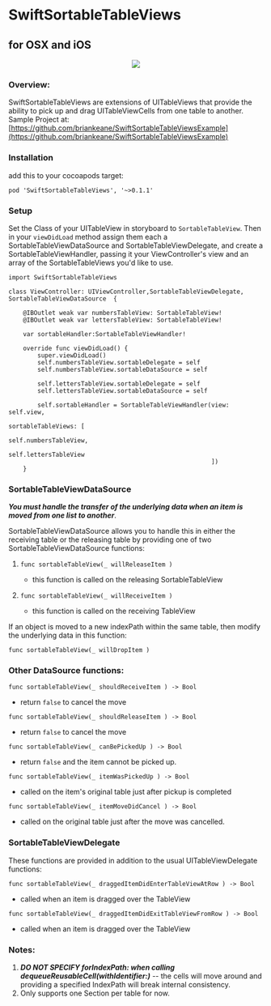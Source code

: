 # SwiftSortableTableViews
## for OSX and iOS

<p align="center">
	<img src="https://media.giphy.com/media/l378mOPG0tVskHjDq/giphy.gif" />
</p>

### Overview:
SwiftSortableTableViews are extensions of UITableViews that provide the ability to pick up and drag UITableViewCells from one table to another.  Sample Project at: [https://github.com/briankeane/SwiftSortableTableViewsExample](https://github.com/briankeane/SwiftSortableTableViewsExample)

### Installation
add this to your cocoapods target:
```
pod 'SwiftSortableTableViews', '~>0.1.1'
```

### Setup
Set the Class of your UITableView in storyboard to `SortableTableView`.  Then in your `viewDidLoad` method assign them each a SortableTableViewDataSource and SortableTableViewDelegate, and create a SortableTableViewHandler, passing it your ViewController's view and an array of the SortableTableViews you'd like to use.

```
import SwiftSortableTableViews

class ViewController: UIViewController,SortableTableViewDelegate, SortableTableViewDataSource  {

    @IBOutlet weak var numbersTableView: SortableTableView!
    @IBOutlet weak var lettersTableView: SortableTableView!
    
    var sortableHandler:SortableTableViewHandler!
    
    override func viewDidLoad() {
        super.viewDidLoad()
        self.numbersTableView.sortableDelegate = self
        self.numbersTableView.sortableDataSource = self
        
        self.lettersTableView.sortableDelegate = self
        self.lettersTableView.sortableDataSource = self
        
        self.sortableHandler = SortableTableViewHandler(view: self.view,
                                                        sortableTableViews: [
                                                            self.numbersTableView,
                                                            self.lettersTableView
                                                        ])
    }
```

### SortableTableViewDataSource

***You must handle the transfer of the underlying data when an item is moved from one list to another***.  

SortableTableViewDataSource allows you to handle this in either the receiving table or the releasing table by providing one of two SortableTableViewDataSource functions:

1. `func sortableTableView(_ willReleaseItem )`

	* this function is called on the releasing SortableTableView

2. `func sortableTableView(_ willReceiveItem )`
	* this function is called on the receiving TableView

If an object is moved to a new indexPath within the same table, then modify the underlying data in this function:

`func sortableTableView(_ willDropItem )`


### Other DataSource functions:

`func sortableTableView(_ shouldReceiveItem ) -> Bool`

*  return `false` to cancel the move

`func sortableTableView(_ shouldReleaseItem ) -> Bool`

* return `false` to cancel the move

`func sortableTableView(_ canBePickedUp ) -> Bool`

* return `false` and the item cannot be picked up.

`func sortableTableView(_ itemWasPickedUp ) -> Bool`

* called on the item's original table just after pickup is completed

`func sortableTableView(_ itemMoveDidCancel ) -> Bool`

* called on the original table just after the move was cancelled.


### SortableTableViewDelegate

These functions are provided in addition to the usual UITableViewDelegate functions:

`func sortableTableView(_ draggedItemDidEnterTableViewAtRow ) -> Bool`

* called when an item is dragged over the TableView


`func sortableTableView(_ draggedItemDidExitTableViewFromRow ) -> Bool`

* called when an item is dragged over the TableView

### Notes:
1. ***DO NOT SPECIFY forIndexPath: when calling dequeueReusableCell(withIdentifier:)*** -- the cells will move around and providing a specified IndexPath will break internal consistency.
2. Only supports one Section per table for now.
